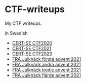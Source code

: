 # CTF-writeups

My CTF writeups.

In Swedish

- [CERT-SE CTF2020](./sv/2020/CERT-SE/README.md)
- [CERT-SE CTF2021](./sv/2021/CERT-SE/README.md)
- [CERT-SE CTF2023](./sv/2021/CERT-SE/README.md)
- [FRA Julknäck första advent 2021](./sv/2021/FRA-Julknäck_första_advent_2021/README.md)
- [FRA Julknäck andra advent 2021](./sv/2021/FRA-Julknäck_andra_advent_2021/README.md)
- [FRA Julknäck tredje advent 2021](./sv/2021/FRA-Julknäck_tredje_advent_2021/README.md)
- [FRA Julknäck fjärde advent 2021](./sv/2021/FRA-Julknäck_fjärde_advent_2021/README.md)

